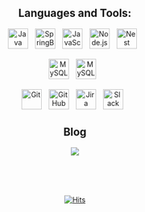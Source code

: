 <div align="center">

## Languages and Tools:

<img alt="Java" width="40px" src="https://cdn.jsdelivr.net/gh/devicons/devicon/icons/java/java-original.svg" style="padding-right:10px;" />
<img alt="SpringBoot" width="40px" src="https://cdn.jsdelivr.net/gh/devicons/devicon/icons/spring/spring-original-wordmark.svg" style="padding-right:10px;" />
<img alt="JavaScript" width="40px" src="https://cdn.jsdelivr.net/gh/devicons/devicon/icons/javascript/javascript-original.svg" style="padding-right:10px;" />
<img alt="Node.js" width="40px" src="https://cdn.jsdelivr.net/gh/devicons/devicon/icons/nodejs/nodejs-original.svg" style="padding-right:10px;" />
<img alt="Nest" width="40px" src="https://cdn.jsdelivr.net/gh/devicons/devicon/icons/nestjs/nestjs-plain.svg" style="padding-right:10px;" />

<br/>
<br/>

<img alt="MySQL" width="40px" src="https://cdn.jsdelivr.net/gh/devicons/devicon/icons/mysql/mysql-original.svg" style="padding-right:10px;" />
<img alt="MySQL" width="40px" src="https://cdn.jsdelivr.net/gh/devicons/devicon/icons/postgresql/postgresql-original.svg" style="padding-right:10px;" />


<br/>
<br/>

<img alt="Git" width="40px" src="https://cdn.jsdelivr.net/gh/devicons/devicon/icons/git/git-original.svg" style="padding-right:10px;" />
<img alt="GitHub" width="40px" src="https://user-images.githubusercontent.com/3369400/139448065-39a229ba-4b06-434b-bc67-616e2ed80c8f.png" style="padding-right:10px;" />
<img alt="Jira" width="40px" src="https://cdn.jsdelivr.net/gh/devicons/devicon/icons/jira/jira-original-wordmark.svg" style="padding-right:10px;" />
<img alt="Slack" width="40px" src="https://cdn.jsdelivr.net/gh/devicons/devicon/icons/slack/slack-original.svg" style="padding-right:10px;" />

<br/>

## Blog
<a href="https://medium.com/@inni.chang95"><img src="https://img.shields.io/badge/Medium-000000?style=for-the-badge&logo=Medium&logoColor=white"></a>
  
<br>
<br>
<br>

[![Hits](https://hits.seeyoufarm.com/api/count/incr/badge.svg?url=https%3A%2F%2Fgithub.com%2Finnichang&count_bg=%237B9E60&title_bg=%23555555&icon=&icon_color=%23E7E7E7&title=hits&edge_flat=false)](https://hits.seeyoufarm.com)

</div>
